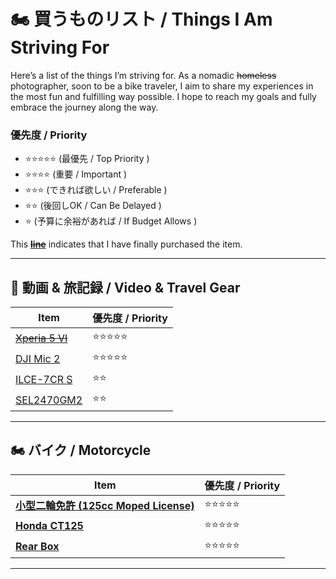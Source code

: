 # 🏍 買うものリスト / Things I Am Striving For

Here’s a list of the things I’m striving for. As a nomadic <del>homeless</del> photographer, soon to be a bike traveler, I aim to share my experiences in the most fun and fulfilling way possible. I hope to reach my goals and fully embrace the journey along the way.


### 優先度 / Priority

* ⭐⭐⭐⭐⭐ (最優先 / Top Priority )
* ⭐⭐⭐⭐ (重要 / Important )
* ⭐⭐⭐ (できれば欲しい / Preferable )
* ⭐⭐ (後回しOK / Can Be Delayed )
* ⭐ (予算に余裕があれば / If Budget Allows )

This <del>**[line](/#)**</del> indicates that I have finally purchased the item.

---

## **🎤 動画 & 旅記録 / Video & Travel Gear**

| Item                                  | 優先度 / Priority |
| --------------------------------------- | ------------------- |
| <del>[Xperia 5 VI][Xperia_5_VI]</del> | ⭐⭐⭐⭐⭐        |
| [DJI Mic 2][DJI_Mic_2]                | ⭐⭐⭐⭐⭐          |
| [ILCE-7CR S][ILCE_7CR_S]            | ⭐⭐              |
| [SEL2470GM2][SEL2470GM2]                            | ⭐⭐              |

---

## **🏍 バイク / Motorcycle**

| Item                                        | 優先度 / Priority |
| --------------------------------------------- | ------------------- |
| **[小型二輪免許 (125cc Moped License)][小型二輪免許]**            | ⭐⭐⭐⭐⭐        |
| **[Honda CT125][black_CT125]**              | ⭐⭐⭐⭐⭐        |
| **[Rear Box][givi_rear_box]**               | ⭐⭐⭐⭐⭐        |

---



<!--- References -->
[小型二輪免許]: https://www.honda.co.jp/get-license/under125/ "¥130000-¥140000"

[Xperia_5_VI]: https://www.amazon.co.jp/dp/B0CHV45K6W?ref=ppx_yo2ov_dt_b_fed_asin_title&th=1

[DJI_Mic_2]: https://www.amazon.co.jp/dp/B0CFZX734J/?coliid=I3Q8SY80QZGBVD&colid=2NQW6V853UHL6&ref_=list_c_wl_lv_ov_lig_dp_it&th=1

[ILCE_7CR_S]: https://www.amazon.co.jp/%E3%82%BD%E3%83%8B%E3%83%BC-%E3%83%95%E3%83%AB%E3%82%B5%E3%82%A4%E3%82%BA-%E3%83%9F%E3%83%A9%E3%83%BC%E3%83%AC%E3%82%B9%E4%B8%80%E7%9C%BC%E3%82%AB%E3%83%A1%E3%83%A9-%E3%83%AC%E3%83%B3%E3%82%BA%E3%81%AA%E3%81%97-ILCE-7CR/dp/B0CGW8VP2W/ref=sr_1_1?__mk_ja_JP=%E3%82%AB%E3%82%BF%E3%82%AB%E3%83%8A&crid=225OUIDZQKL6U&dib=eyJ2IjoiMSJ9.TV7pPqYcpDJ16lMk8x46C7-Wlbzx37zzFBCMJlK8IeqjXXINdjYbcV4HMJWkRXfvatAq_BBxFJOYGEvF6Uxq1UyKCTEwyJb0pzGtA2sYP5wEOEbg5WDZu3wr1NbGMgAXJu2IygKpupznrb5sryDYL-ShBOr5uuxWE5RWjhPyX9VakB81R4b0HOeUEWfempkvo1RiaxNMaCdaiuqIltvuGe3fIEURwTYWWsPne1GshhZnebxTDDfHprbUvad8C7P1M9P6SZr6F-iwiQtfjWJV4lwN0i1lrn4lCBA5Xb26V2lZOnbVGwFP71HulvDMqmqXk4dGnxpReiwwfrhRAZ9I4T88DYf8BNT85nCUj9nul2VT-45BQCjTUeeJ51N4twgliU5k09ySXedIc3cGiVUxDnJfRpDcQGVHRSi4Jzgl7fye8Dh2N-ozzLOniPcAvTTX.VDO-cg0pIU6BbzQDmUBCsQklYvtXQ-PwzDforzh4qfs&dib_tag=se&keywords=a7CR&qid=1740117276&sprefix=a7cr%2Caps%2C171&sr=8-1

[SEL2470GM2]: https://www.amazon.co.jp/%E3%82%BD%E3%83%8B%E3%83%BC-%E6%A8%99%E6%BA%96%E3%82%BA%E3%83%BC%E3%83%A0%E3%83%AC%E3%83%B3%E3%82%BA-24-70mm-%E3%83%87%E3%82%B8%E3%82%BF%E3%83%AB%E4%B8%80%E7%9C%BC%E3%82%AB%E3%83%A1%E3%83%A9%CE%B1-SEL2470GM2/dp/B0B1LWBR18/ref=pd_ci_mcx_pspc_dp_d_2_t_1?pd_rd_w=EsnEZ&content-id=amzn1.sym.567fe02b-1843-4729-a08b-d64e554fd4ae&pf_rd_p=567fe02b-1843-4729-a08b-d64e554fd4ae&pf_rd_r=XY9K6AB7X0RFN5R5JQEP&pd_rd_wg=HOBSU&pd_rd_r=d19484b7-1b30-4e83-9406-e843b446e595&pd_rd_i=B0B1LWBR18&th=1

<!-- [black_CT125]: https://www.goobike.com/spread/8400042B30240522001/index.html -->
[black_CT125]: https://www.honda.co.jp/CT125/

[givi_rear_box]: https://www.amazon.co.jp/GIVI-%E3%82%B8%E3%83%93-%E3%80%90%E3%82%A4%E3%82%BF%E3%83%AA%E3%82%A2%E3%83%96%E3%83%A9%E3%83%B3%E3%83%89%E3%80%91-98487-%E3%82%B9%E3%82%BF%E3%82%A4%E3%83%AA%E3%83%83%E3%82%B7%E3%83%A5%E3%83%87%E3%82%B6%E3%82%A4%E3%83%B3/dp/B07FYMKSKB?th=1
